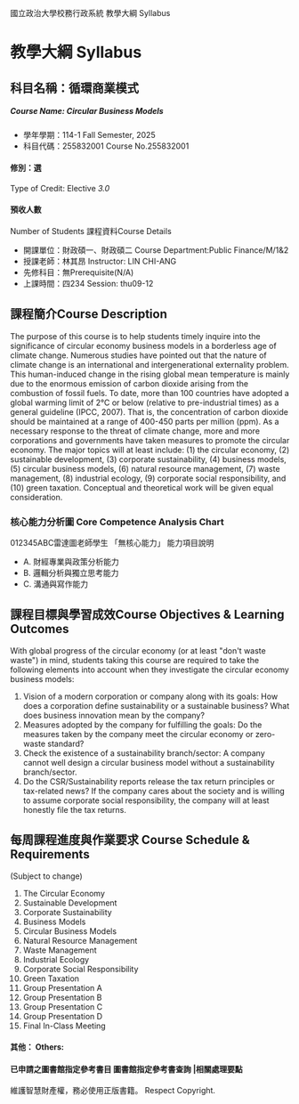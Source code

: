 國立政治大學校務行政系統 教學大綱 Syllabus
# 教學大綱 Syllabus
##  科目名稱：循環商業模式
#####  Course Name: Circular Business Models
  * 學年學期：114-1 Fall Semester, 2025 
  * 科目代碼：255832001 Course No.255832001
#### 修別：選
Type of Credit: Elective 
_3.0_
#### 預收人數
Number of Students
課程資料Course Details
  * 開課單位：財政碩一、財政碩二 Course Department:Public Finance/M/1&2 
  * 授課老師：林其昂 Instructor: LIN CHI-ANG 
  * 先修科目：無Prerequisite(N/A)
  * 上課時間：四234 Session: thu09-12
##  課程簡介Course Description
The purpose of this course is to help students timely inquire into the significance of circular economy business models in a borderless age of climate change. Numerous studies have pointed out that the nature of climate change is an international and intergenerational externality problem. This human-induced change in the rising global mean temperature is mainly due to the enormous emission of carbon dioxide arising from the combustion of fossil fuels. To date, more than 100 countries have adopted a global warming limit of 2°C or below (relative to pre-industrial times) as a general guideline (IPCC, 2007). That is, the concentration of carbon dioxide should be maintained at a range of 400-450 parts per million (ppm). As a necessary response to the threat of climate change, more and more corporations and governments have taken measures to promote the circular economy. The major topics will at least include: (1) the circular economy, (2) sustainable development, (3) corporate sustainability, (4) business models, (5) circular business models, (6) natural resource management, (7) waste management, (8) industrial ecology, (9) corporate social responsibility, and (10) green taxation. Conceptual and theoretical work will be given equal consideration.
###  核心能力分析圖 Core Competence Analysis Chart
012345ABC雷達圖老師學生
「無核心能力」 
能力項目說明
  * A. 財經專業與政策分析能力
  * B. 邏輯分析與獨立思考能力
  * C. 溝通與寫作能力
##  課程目標與學習成效Course Objectives & Learning Outcomes 
With global progress of the circular economy (or at least "don't waste waste") in mind, students taking this course are required to take the following elements into account when they investigate the circular economy business models:
1) Vision of a modern corporation or company along with its goals: How does a corporation define sustainability or a sustainable business? What does business innovation mean by the company? 
2) Measures adopted by the company for fulfilling the goals: Do the measures taken by the company meet the circular economy or zero-waste standard? 
3) Check the existence of a sustainability branch/sector: A company cannot well design a circular business model without a sustainability branch/sector. 
4) Do the CSR/Sustainability reports release the tax return principles or tax-related news? If the company cares about the society and is willing to assume corporate social responsibility, the company will at least honestly file the tax returns.
##  每周課程進度與作業要求 Course Schedule & Requirements
(Subject to change)
1. The Circular Economy
2. Sustainable Development
3. Corporate Sustainability
4. Business Models
5. Circular Business Models 
6. Natural Resource Management
7. Waste Management
8. Industrial Ecology
9. Corporate Social Responsibility
10. Green Taxation
11. Group Presentation A
12. Group Presentation B
13. Group Presentation C
14. Group Presentation D
15. Final In-Class Meeting
####  其他： Others:
####  已申請之圖書館指定參考書目  圖書館指定參考書查詢 |相關處理要點
維護智慧財產權，務必使用正版書籍。 Respect Copyright.